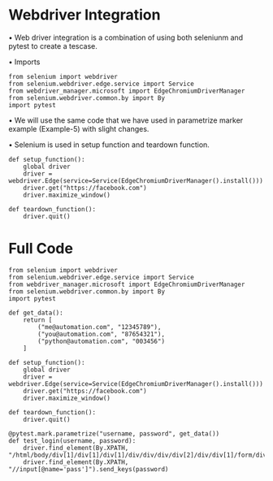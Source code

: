 # Webdriver Integration

• Web driver integration is a combination of using both seleniunm and pytest to create a tescase.

• Imports
```commandline
from selenium import webdriver
from selenium.webdriver.edge.service import Service
from webdriver_manager.microsoft import EdgeChromiumDriverManager
from selenium.webdriver.common.by import By
import pytest
```
• We will use the same code that we have used in parametrize marker example (Example-5) with slight changes.

• Selenium is used in setup function and teardown function.

```commandline
def setup_function():
    global driver
    driver = webdriver.Edge(service=Service(EdgeChromiumDriverManager().install()))
    driver.get("https://facebook.com")
    driver.maximize_window()

def teardown_function():
    driver.quit()
```

# Full Code

```commandline
from selenium import webdriver
from selenium.webdriver.edge.service import Service
from webdriver_manager.microsoft import EdgeChromiumDriverManager
from selenium.webdriver.common.by import By
import pytest

def get_data():
    return [
        ("me@automation.com", "12345789"),
        ("you@automation.com", "87654321"),
        ("python@automation.com", "003456")
    ]

def setup_function():
    global driver
    driver = webdriver.Edge(service=Service(EdgeChromiumDriverManager().install()))
    driver.get("https://facebook.com")
    driver.maximize_window()

def teardown_function():
    driver.quit()

@pytest.mark.parametrize("username, password", get_data())
def test_login(username, password):
    driver.find_element(By.XPATH, "/html/body/div[1]/div[1]/div[1]/div/div/div/div[2]/div/div[1]/form/div[1]/div[1]/input").send_keys(username)
    driver.find_element(By.XPATH, "//input[@name='pass']").send_keys(password)

```